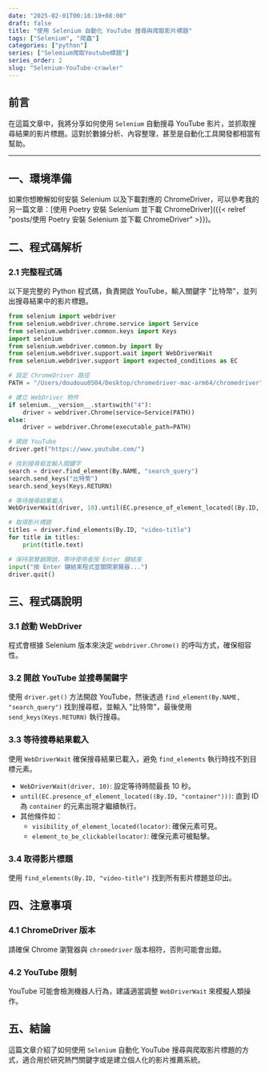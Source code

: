```yaml
---
date: "2025-02-01T00:16:10+08:00"
draft: false
title: "使用 Selenium 自動化 YouTube 搜尋與爬取影片標題"
tags: ["Selenium", "爬蟲"]
categories: ["python"]
series: ["Selemium爬取Youtube標題"]
series_order: 2
slug: "Selenium-YouTube-crawler"
---
```


## 前言

在這篇文章中，我將分享如何使用 `Selenium` 自動搜尋 YouTube 影片，並抓取搜尋結果的影片標題。這對於數據分析、內容整理，甚至是自動化工具開發都相當有幫助。

<!--more-->

---

## 一、環境準備

如果你想瞭解如何安裝 Selenium 以及下載對應的 ChromeDriver，可以參考我的另一篇文章：[使用 Poetry 安裝 Selenium 並下載 ChromeDriver]({{< relref "posts/使用 Poetry 安裝 Selenium 並下載 ChromeDriver" >}})。

## 二、程式碼解析

### 2.1 完整程式碼

以下是完整的 Python 程式碼，負責開啟 YouTube，輸入關鍵字 "比特幣"，並列出搜尋結果中的影片標題。

```python
from selenium import webdriver
from selenium.webdriver.chrome.service import Service
from selenium.webdriver.common.keys import Keys
import selenium
from selenium.webdriver.common.by import By
from selenium.webdriver.support.wait import WebDriverWait
from selenium.webdriver.support import expected_conditions as EC

# 設定 ChromeDriver 路徑
PATH = "/Users/doudouu0504/Desktop/chromedriver-mac-arm64/chromedriver"

# 建立 WebDriver 物件
if selenium.__version__.startswith("4"):
    driver = webdriver.Chrome(service=Service(PATH))
else:
    driver = webdriver.Chrome(executable_path=PATH)

# 開啟 YouTube
driver.get("https://www.youtube.com/")

# 找到搜尋框並輸入關鍵字
search = driver.find_element(By.NAME, "search_query")
search.send_keys("比特幣")
search.send_keys(Keys.RETURN)

# 等待搜尋結果載入
WebDriverWait(driver, 10).until(EC.presence_of_element_located((By.ID, "container")))

# 取得影片標題
titles = driver.find_elements(By.ID, "video-title")
for title in titles:
    print(title.text)

# 保持瀏覽器開啟，等待使用者按 Enter 鍵結束
input("按 Enter 鍵結束程式並關閉瀏覽器...")
driver.quit()
```

## 三、程式碼說明

### 3.1 啟動 WebDriver

程式會根據 Selenium 版本來決定 `webdriver.Chrome()` 的呼叫方式，確保相容性。

### 3.2 開啟 YouTube 並搜尋關鍵字

使用 `driver.get()` 方法開啟 YouTube，然後透過 `find_element(By.NAME, "search_query")` 找到搜尋框，並輸入 "比特幣"，最後使用 `send_keys(Keys.RETURN)` 執行搜尋。

### 3.3 等待搜尋結果載入

使用 `WebDriverWait` 確保搜尋結果已載入，避免 `find_elements` 執行時找不到目標元素。

- `WebDriverWait(driver, 10)`: 設定等待時間最長 10 秒。
- `until(EC.presence_of_element_located((By.ID, "container")))`: 直到 ID 為 `container` 的元素出現才繼續執行。
- 其他條件如：
  - `visibility_of_element_located(locator)`: 確保元素可見。
  - `element_to_be_clickable(locator)`: 確保元素可被點擊。

### 3.4 取得影片標題

使用 `find_elements(By.ID, "video-title")` 找到所有影片標題並印出。

## 四、注意事項

### 4.1 ChromeDriver 版本

請確保 Chrome 瀏覽器與 `chromedriver` 版本相符，否則可能會出錯。

### 4.2 YouTube 限制

YouTube 可能會檢測機器人行為，建議適當調整 `WebDriverWait` 來模擬人類操作。

## 五、結論

這篇文章介紹了如何使用 `Selenium` 自動化 YouTube 搜尋與爬取影片標題的方式，適合用於研究熱門關鍵字或是建立個人化的影片推薦系統。
